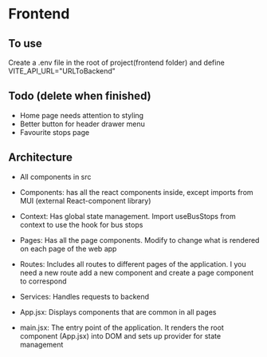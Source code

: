 # Frontend

## To use

Create a .env file in the root of project(frontend folder) and define VITE_API_URL="URLToBackend"

## Todo (delete when finished)

- Home page needs attention to styling
- Better button for header drawer menu
- Favourite stops page

## Architecture

- All components in src
- Components: has all the react components inside, except imports from MUI (external React-component library)
- Context: Has global state management. Import useBusStops from context to use the hook for bus stops
- Pages: Has all the page components. Modify to change what is rendered on each page of the web app
- Routes: Includes all routes to different pages of the application. I you need a new route add a new <Route /> component and create a page component to correspond
- Services: Handles requests to backend

- App.jsx: Displays components that are common in all pages

- main.jsx: The entry point of the application. It renders the root component (App.jsx) into DOM and sets up provider for state management
